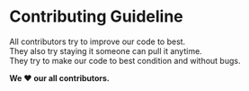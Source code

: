 # Contributing Guideline
All contributors try to improve our code to best.<br>
They also try staying it someone can pull it anytime.<br>
They try to make our code to best condition and without bugs.<p>
**We :heart: our all contributors.**